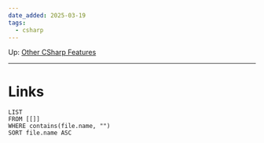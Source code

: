 ```yaml
---
date_added: 2025-03-19
tags:
  - csharp
---
```

Up: [Other CSharp Features](Other%20CSharp%20Features.md)
___
 
# Links
```dataview
LIST
FROM [[]]
WHERE contains(file.name, "")
SORT file.name ASC
```
